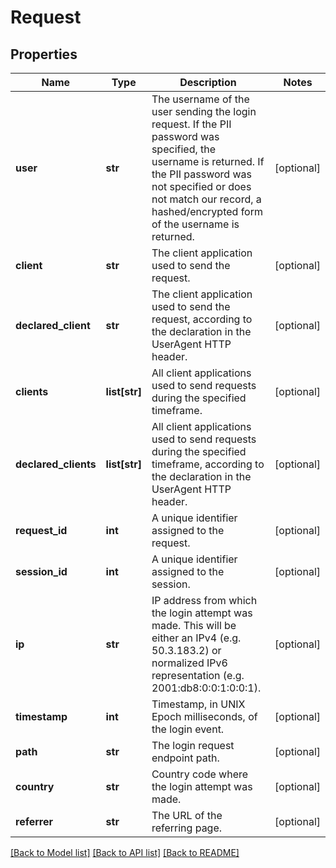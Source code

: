# Request

## Properties
Name | Type | Description | Notes
------------ | ------------- | ------------- | -------------
**user** | **str** | The username of the user sending the login request. If the PII password was specified, the username is returned. If the PII password was not specified or does not match our record, a hashed/encrypted form of the username is returned. | [optional] 
**client** | **str** | The client application used to send the request. | [optional] 
**declared_client** | **str** | The client application used to send the request, according to the declaration in the UserAgent HTTP header. | [optional] 
**clients** | **list[str]** | All client applications used to send requests during the specified timeframe. | [optional] 
**declared_clients** | **list[str]** | All client applications used to send requests during the specified timeframe, according to the declaration in the UserAgent HTTP header. | [optional] 
**request_id** | **int** | A unique identifier assigned to the request. | [optional] 
**session_id** | **int** | A unique identifier assigned to the session. | [optional] 
**ip** | **str** | IP address from which the login attempt was made. This will be either an IPv4 (e.g. 50.3.183.2) or normalized IPv6 representation (e.g. 2001:db8:0:0:1:0:0:1). | [optional] 
**timestamp** | **int** | Timestamp, in UNIX Epoch milliseconds, of the login event. | [optional] 
**path** | **str** | The login request endpoint path. | [optional] 
**country** | **str** | Country code where the login attempt was made. | [optional] 
**referrer** | **str** | The URL of the referring page. | [optional] 

[[Back to Model list]](../README.md#documentation-for-models) [[Back to API list]](../README.md#documentation-for-api-endpoints) [[Back to README]](../README.md)

